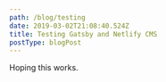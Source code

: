 ```yaml
---
path: /blog/testing
date: 2019-03-02T21:08:40.524Z
title: Testing Gatsby and Netlify CMS
postType: blogPost
---
```

Hoping this works.
